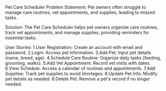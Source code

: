 Pet Care Scheduler
Problem Statement:
Pet owners often struggle to manage care routines, vet appointments, and supplies, leading to missed tasks.

Solution:
The Pet Care Scheduler helps pet owners organize care routines, track vet appointments, and manage supplies, providing reminders for essential tasks.

User Stories:
1.User Registration: Create an account with email and password.
2.Login: Access pet information.
3.Add Pet: Input pet details (name, breed, age).
4.Schedule Care Routine: Organize daily tasks (feeding, grooming, walks).
5.Add Vet Appointment: Record vet visits with dates.
6.View Schedule: Access a calendar of routines and appointments.
7.Add Supplies: Track pet supplies to avoid shortages.
8.Update Pet Info: Modify pet details as needed.
9.Delete Pet: Remove a pet's record if no longer needed.

